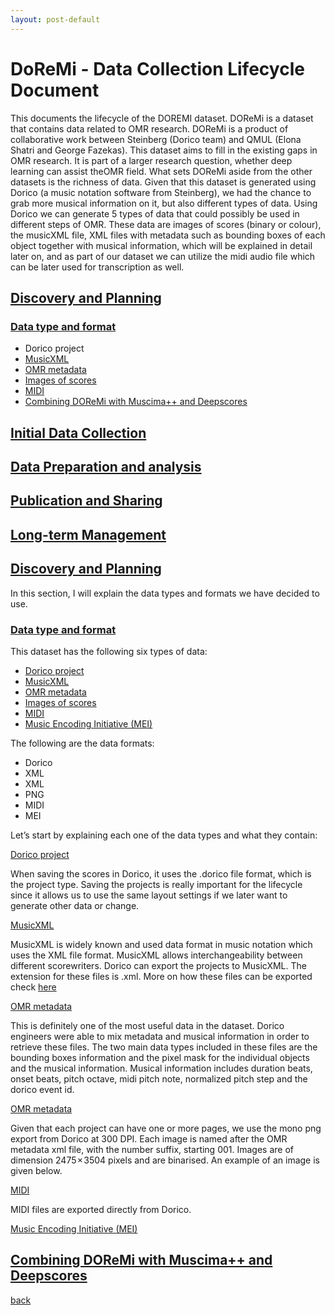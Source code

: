 ```yaml
---
layout: post-default
---
```


# DoReMi - Data Collection Lifecycle Document

This documents the lifecycle of the DOREMI dataset. DOReMi is a dataset that contains data related to OMR research. DOReMi is a product of collaborative work between Steinberg (Dorico team) and QMUL (Elona Shatri and George Fazekas). This dataset aims to fill in the existing gaps in OMR research. It is part of a larger research question, whether deep learning can assist theOMR field.  What sets DOReMi aside from the other datasets is the richness of data. Given that this dataset is generated using Dorico (a music notation software from Steinberg), we had the chance to grab more musical information on it, but also different types of data. Using Dorico we can generate 5 types of data that could possibly be used in different steps of OMR. These data are images of scores (binary or colour), the musicXML file, XML files with metadata such as bounding boxes of each object together with musical information, which will be explained in detail later on, and as part of our dataset we can utilize the midi audio file which can be later used for transcription as well. 

## [Discovery and Planning](#discovery-and-planning)

### [Data type and format](#Data-type-and-format)
*   Dorico project
*   [MusicXML](#MusicXML)
*   [OMR metadata](#OMR-metadata)
*   [Images of scores](#Images-of-scores)
*   [MIDI](#MIDI)
*   [Combining DOReMi with Muscima++ and Deepscores]()

## [Initial Data Collection]()
## [Data Preparation and analysis]()
## [Publication and Sharing]()
## [Long-term Management]()


##  <A href="#discovery-and-planning"> Discovery and Planning </A>

In this section, I will explain the data types and formats we have decided to use.

### <A href="#Data-type-and-format"> Data type and format </A>

This dataset has the following six types of data:

* [Dorico project](#dorico-project)
* [MusicXML](#MusicXML)
* [OMR metadata](#OMR-metadata)
* [Images of scores](#Images-of-scores)
* [MIDI](#MIDI) 
* [Music Encoding Initiative (MEI)](#MEI)

The following are the data formats:
*   Dorico
*   XML
*   XML
*   PNG
*   MIDI
*   MEI

Let’s start by explaining each one of the data types and what they contain:

<A href="#dorico-project"> Dorico project </A>


When saving the scores in Dorico, it uses the .dorico file format, which is the project type. Saving the projects is really important for the lifecycle since it allows us to use the same layout settings if we later want to generate other data or change.


<A href="#MusicXML">  MusicXML </A> 

MusicXML is widely known and used data format in music notation which uses the XML file format. MusicXML allows interchangeability between different scorewriters. Dorico can export the projects to MusicXML. The extension for these files is .xml. 
More on how these files can be exported check <A href="https://steinberg.help/dorico_pro/v3/en/dorico/topics/project_file_handling/project_file_handling_musicxml_files_exporting_t.html"> here </A>

<A href="#OMR-metadata"> OMR metadata </A> 

This is definitely one of the most useful data in the dataset. Dorico engineers were able to mix metadata and musical information in order to retrieve these files. The two main data types included in these files are the bounding boxes information and the pixel mask for the individual objects and the musical information. Musical information includes duration beats, onset beats, pitch octave, midi pitch note, normalized pitch step and the dorico event id. 

<A href="#Images-of-scores"> OMR metadata </A> 

Given that each project can have one or more pages, we use the mono png export from Dorico at 300 DPI. Each image is named after the OMR metadata xml file, with the number suffix, starting 001. Images are of dimension 2475 × 3504 pixels and are binarised. An example of an image is given below. 

<A href="#MIDI"> MIDI </A> 

MIDI files are exported directly from Dorico. 


<A href="#MEI"> Music Encoding Initiative (MEI) </A>


## <A href="#combining"> Combining DOReMi with Muscima++ and Deepscores </A>





[back](./)
